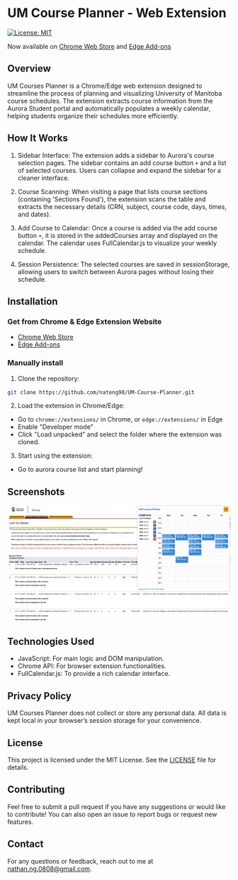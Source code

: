 # UM Course Planner - Web Extension

[![License: MIT](https://img.shields.io/badge/License-MIT-yellow.svg)](https://opensource.org/licenses/MIT)

Now available on [Chrome Web Store](https://chromewebstore.google.com/detail/um-courses-planner/oeakichjhkoeiocekhdnnjcacbmicodi?authuser=0&hl=en-GB) and [Edge Add-ons](https://microsoftedge.microsoft.com/addons/detail/um-courses-planner/eimhfmfnbcgdglohcmbppmmfnpijjlkc)

## Overview

UM Courses Planner is a Chrome/Edge web extension designed to streamline the process of planning and visualizing University of Manitoba course schedules. The extension extracts course information from the Aurora Student portal and automatically populates a weekly calendar, helping students organize their schedules more efficiently.

## How It Works
1. Sidebar Interface: The extension adds a sidebar to Aurora's course selection pages. The sidebar contains an add course button `+` and a list of selected courses. Users can collapse and expand the sidebar for a cleaner interface.

2. Course Scanning: When visiting a page that lists course sections (containing 'Sections Found'), the extension scans the table and extracts the necessary details (CRN, subject, course code, days, times, and dates).

3. Add Course to Calendar: Once a course is added via the add course button `+`, it is stored in the addedCourses array and displayed on the calendar. The calendar uses FullCalendar.js to visualize your weekly schedule.

4. Session Persistence: The selected courses are saved in sessionStorage, allowing users to switch between Aurora pages without losing their schedule.

## Installation
### Get from Chrome & Edge Extension Website
- [Chrome Web Store](https://chromewebstore.google.com/detail/um-courses-planner/oeakichjhkoeiocekhdnnjcacbmicodi?authuser=0&hl=en-GB)
- [Edge Add-ons](https://microsoftedge.microsoft.com/addons/detail/um-courses-planner/eimhfmfnbcgdglohcmbppmmfnpijjlkc)
  
### Manually install
1. Clone the repository:

```bash
git clone https://github.com/nateng98/UM-Course-Planner.git
```
2. Load the extension in Chrome/Edge:

- Go to `chrome://extensions/` in Chrome, or `edge://extensions/` in Edge
- Enable "Developer mode"
- Click "Load unpacked" and select the folder where the extension was cloned.

3. Start using the extension:

- Go to aurora course list and start planning!

## Screenshots

![Demo](src/assets/image.png)

## Technologies Used
- JavaScript: For main logic and DOM manipulation.
- Chrome API: For browser extension functionalities.
- FullCalendar.js: To provide a rich calendar interface.

## Privacy Policy
UM Courses Planner does not collect or store any personal data. All data is kept local in your browser’s session storage for your convenience.

## License
This project is licensed under the MIT License. See the [LICENSE](/LICENSE) file for details.

## Contributing
Feel free to submit a pull request if you have any suggestions or would like to contribute! You can also open an issue to report bugs or request new features.

## Contact
For any questions or feedback, reach out to me at [nathan.ng.0808@gmail.com](mailto:nathan.ng.0808@gmail.com).
